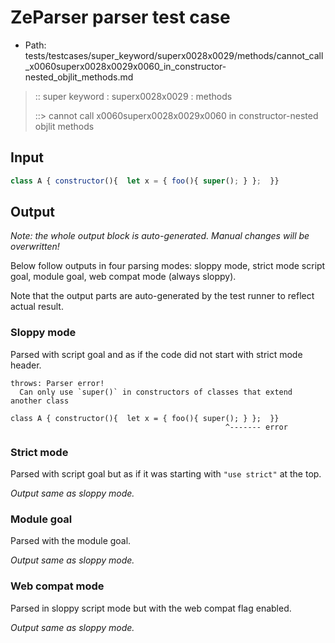 # ZeParser parser test case

- Path: tests/testcases/super_keyword/superx0028x0029/methods/cannot_call_x0060superx0028x0029x0060_in_constructor-nested_objlit_methods.md

> :: super keyword : superx0028x0029 : methods
>
> ::> cannot call x0060superx0028x0029x0060 in constructor-nested objlit methods

## Input


`````js
class A { constructor(){  let x = { foo(){ super(); } };  }}
`````

## Output

_Note: the whole output block is auto-generated. Manual changes will be overwritten!_

Below follow outputs in four parsing modes: sloppy mode, strict mode script goal, module goal, web compat mode (always sloppy).

Note that the output parts are auto-generated by the test runner to reflect actual result.

### Sloppy mode

Parsed with script goal and as if the code did not start with strict mode header.

`````
throws: Parser error!
  Can only use `super()` in constructors of classes that extend another class

class A { constructor(){  let x = { foo(){ super(); } };  }}
                                                ^------- error
`````

### Strict mode

Parsed with script goal but as if it was starting with `"use strict"` at the top.

_Output same as sloppy mode._

### Module goal

Parsed with the module goal.

_Output same as sloppy mode._

### Web compat mode

Parsed in sloppy script mode but with the web compat flag enabled.

_Output same as sloppy mode._
